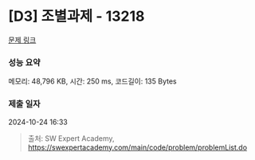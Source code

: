 # [D3] 조별과제 - 13218 

[문제 링크](https://swexpertacademy.com/main/code/problem/problemDetail.do?contestProbId=AXzjvCCq-PwDFASs) 

### 성능 요약

메모리: 48,796 KB, 시간: 250 ms, 코드길이: 135 Bytes

### 제출 일자

2024-10-24 16:33



> 출처: SW Expert Academy, https://swexpertacademy.com/main/code/problem/problemList.do